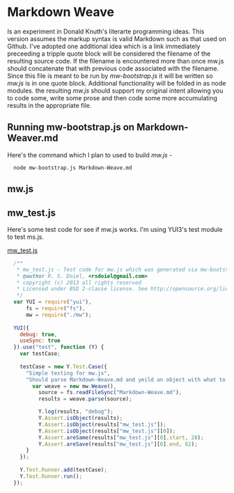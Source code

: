 # Markdown Weave

Is an experiment in Donald Knuth's literarte programming ideas.  This version assumes the markup syntax
is valid Markdown such as that used on Github.  I've adopted one additional idea which
is a link immediately preceeding a tripple quote block will be considered the filename of the resulting
source code.  If the filename is encountered more than once mw.js should concatenate that with 
previous code associated with the filename.  Since this file is meant to be run by _mw-bootstrap.js_
it will be written so _mw.js_ is in one quote block.  Additional functionality will be folded in as
node modules.  the resulting _mw.js_ should support my original intent allowing you to code some,
write some prose and then code some more accumulating results in the appropriate file.

## Running mw-bootstrap.js on Markdown-Weaver.md

Here's the command which I plan to used to build _mw.js_ -

```Shell
  node mw-bootstrap.js Markdown-Weave.md
```

## mw.js

## mw_test.js

Here's some test code for see if mw.js works. I'm using YUI3's test module to test ms.js.

[mw_test.js](mw_test.js)
```JavaScript
  /**
   * mw_test.js - Test code for mw.js which was generated via mw-bootstrap.js.
   * @author R. S. Doiel, <rsdoiel@gmail.com>
   * copyright (c) 2013 all rights reserved
   * Licensed under BSD 2-clause license. See http://opensource.org/licenses/BSD-2-Clause
   */
  var YUI = require("yui"),
      fs = require("fs"),
      mw = require("./mw");
  
  YUI({
    debug: true,
    useSync: true
  }).use("test", function (Y) {
    var testCase;
    
    testCase = new Y.Test.Case({
      "Simple testing for mw.js",
      "Should parse Markdown-Weave.md and yeild an object with what to write to disc": function () {
        var weave = new mw.Weave(),
          source = fs.readFileSync("Markdown-Weave.md"),
          results = weave.parse(source);

          Y.log(results, "debug");
          Y.Assert.isObject(results);
          Y.Assert.isObject(results["mw_test.js"]);
          Y.Assert.isObject(results["mw_test.js"][0]);
          Y.Assert.areSame(results["mw_test.js"][0].start, 28);
          Y.Assert.areSave(results["mw_test.js"][0].end, 62);
      }
    });
    
    Y.Test.Runner.add(testCase);
    Y.Test.Runner.run();
  });
```
